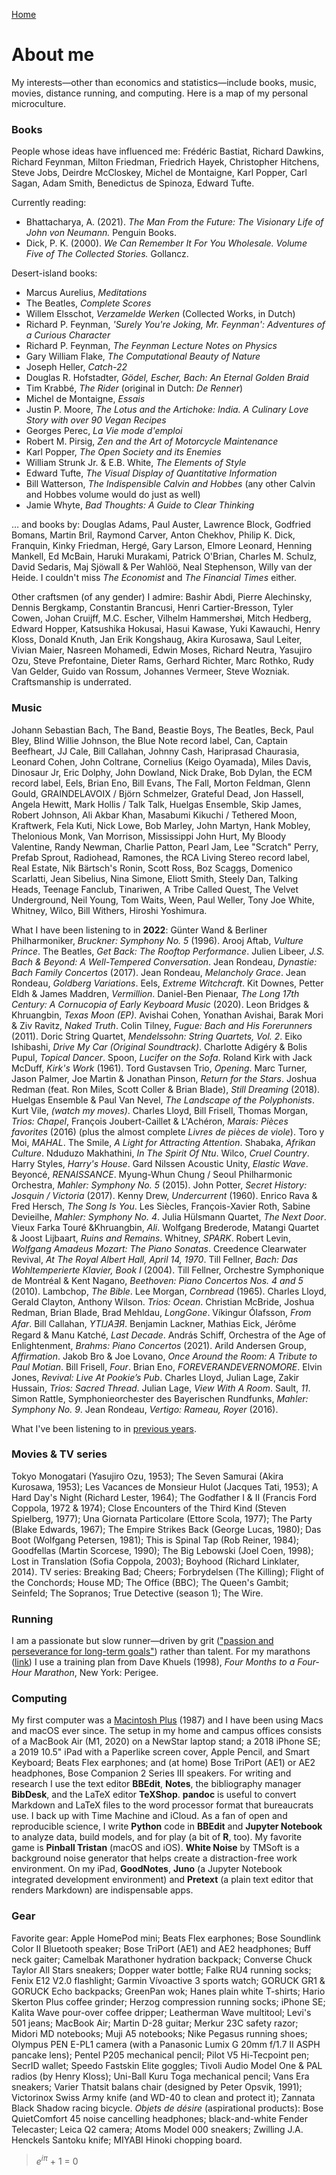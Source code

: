 [Home](index.html)

# About me
My interests&mdash;other than economics and statistics&mdash;include books, music, movies, distance running, and computing. Here is a map of my personal microculture. 

### Books
People whose ideas have influenced me: Fr&eacute;d&eacute;ric Bastiat, Richard Dawkins, Richard Feynman, Milton Friedman, Friedrich Hayek, Christopher Hitchens, Steve Jobs, Deirdre McCloskey, Michel de Montaigne, Karl Popper, Carl Sagan, Adam Smith, Benedictus de Spinoza, Edward Tufte.

Currently reading: 
* Bhattacharya, A. (2021). *The Man From the Future: The Visionary Life of John von Neumann.* Penguin Books.
* Dick, P. K. (2000). *We Can Remember It For You Wholesale. Volume Five of The Collected Stories.* Gollancz.

Desert-island books:
* Marcus Aurelius, *Meditations*
* The Beatles, *Complete Scores* 
* Willem Elsschot, *Verzamelde Werken* (Collected Works, in Dutch)
* Richard P. Feynman, *'Surely You're Joking, Mr. Feynman': Adventures of a Curious Character*
* Richard P. Feynman, *The Feynman Lecture Notes on Physics*
* Gary William Flake, *The Computational Beauty of Nature*
* Joseph Heller, *Catch-22*
* Douglas R. Hofstadter, *G&ouml;del, Escher, Bach: An Eternal Golden Braid*
* Tim Krabb&eacute;, *The Rider* (original in Dutch: *De Renner*)
* Michel de Montaigne, *Essais*
* Justin P. Moore, *The Lotus and the Artichoke: India. A Culinary Love Story with over 90 Vegan Recipes*
* Georges Perec, *La Vie mode d'emploi* <!-- (according to Donald Knuth "perhaps the greatest 20th century novel") -->
* Robert M. Pirsig, *Zen and the Art of Motorcycle Maintenance*
* Karl Popper, *The Open Society and its Enemies*
* William Strunk Jr. &amp; E.B. White, *The Elements of Style*
* Edward Tufte, *The Visual Display of Quantitative Information*
* Bill Watterson, *The Indispensible Calvin and Hobbes* (any other Calvin and Hobbes volume would do just as well)
* Jamie Whyte, *Bad Thoughts: A Guide to Clear Thinking* 

&hellip; and books by: Douglas Adams, Paul Auster, Lawrence Block, Godfried Bomans, Martin Bril, Raymond Carver, Anton Chekhov, Philip K. Dick, Franquin, Kinky Friedman, Herg&eacute;, Gary Larson, Elmore Leonard, Henning Mankell, Ed McBain, Haruki Murakami, Patrick O'Brian, Charles M. Schulz, David Sedaris, Maj Sj&ouml;wall &amp; Per Wahl&ouml;&ouml;, Neal Stephenson, Willy van der Heide. I couldn't miss *The Economist* and *The Financial Times* either.

Other craftsmen (of any gender) I admire: Bashir Abdi, Pierre Alechinsky, Dennis Bergkamp, Constantin Brancusi, Henri Cartier-Bresson, Tyler Cowen, Johan Cruijff, M.C. Escher, Vilhelm Hammersh&oslash;i, Mitch Hedberg, Edward Hopper, Katsushika Hokusai, Hasui Kawase, Yuki Kawauchi, Henry Kloss, Donald Knuth, Jan Erik Kongshaug, Akira Kurosawa, Saul Leiter, Vivian Maier, Nasreen Mohamedi, Edwin Moses, Richard Neutra, Yasujiro Ozu, Steve Prefontaine, Dieter Rams, Gerhard Richter, Marc Rothko, Rudy Van Gelder, Guido van Rossum, Johannes Vermeer, Steve Wozniak. Craftsmanship is underrated.

### Music

Johann Sebastian Bach, The Band, Beastie Boys, The Beatles, Beck, Paul Bley, Blind Willie Johnson, the Blue Note record label, Can, Captain Beefheart, JJ Cale, Bill Callahan, Johnny Cash, Hariprasad Chaurasia, Leonard Cohen, John Coltrane, Cornelius (Keigo Oyamada), Miles Davis, Dinosaur Jr, Eric Dolphy, John Dowland, Nick Drake, Bob Dylan, the ECM record label, Eels, Brian Eno, Bill Evans, The Fall, Morton Feldman, Glenn Gould, GRAINDELAVOIX / Bj&ouml;rn Schmelzer, Grateful Dead, Jon Hassell, Angela Hewitt, Mark Hollis / Talk Talk, Huelgas Ensemble, Skip James, Robert Johnson, Ali Akbar Khan, Masabumi Kikuchi / Tethered Moon, Kraftwerk, Fela Kuti, Nick Lowe, Bob Marley, John Martyn, Hank Mobley, Thelonious Monk, Van Morrison, Mississippi John Hurt, My Bloody Valentine, Randy Newman, Charlie Patton, Pearl Jam, Lee "Scratch" Perry, Prefab Sprout, Radiohead, Ramones, the RCA Living Stereo record label, Real Estate, Nik B&auml;rtsch's Ronin, Scott Ross, Boz Scaggs, Domenico Scarlatti, Jean Sibelius, Nina Simone, Eliott Smith, Steely Dan, Talking Heads, Teenage Fanclub, Tinariwen, A Tribe Called Quest, The Velvet Underground, Neil Young, Tom Waits, Ween, Paul Weller, Tony Joe White, Whitney, Wilco, Bill Withers, Hiroshi Yoshimura. 

What I have been listening to in **2022**: G&uuml;nter Wand &amp; Berliner Philharmoniker, *Bruckner: Symphony No. 5* (1996). Arooj Aftab, *Vulture Prince*. The Beatles, *Get Back: The Rooftop Performance*. Julien Libeer, *J.S. Bach &amp; Beyond: A Well-Tempered Conversation*. Jean Rondeau, *Dynastie: Bach Family Concertos* (2017). Jean Rondeau, *Melancholy Grace*.  Jean Rondeau, *Goldberg Variations*. Eels, *Extreme Witchcraft*. Kit Downes, Petter Eldh &amp; James Maddren, *Vermillion*. Daniel-Ben Pienaar, *The Long 17th Century: A Cornucopia of Early Keyboard Music* (2020). Leon Bridges &amp; Khruangbin, *Texas Moon (EP)*. Avishai Cohen, Yonathan Avishai, Barak Mori &amp; Ziv Ravitz, *Naked Truth*. Colin Tilney, *Fugue: Bach and His Forerunners* (2011). Doric String Quartet, *Mendelssohn: String Quartets, Vol. 2*. Eiko Ishibashi, *Drive My Car (Original Soundtrack)*. Charlotte Adig&eacute;ry &amp; Bolis Pupul, *Topical Dancer*. Spoon, *Lucifer on the Sofa*. Roland Kirk with Jack McDuff, *Kirk's Work* (1961). Tord Gustavsen Trio, *Opening*. Marc Turner, Jason Palmer, Joe Martin &amp; Jonathan Pinson, *Return for the Stars*. Joshua Redman (feat. Ron Miles, Scott Coller &amp; Brian Blade), *Still Dreaming* (2018). Huelgas Ensemble &amp; Paul Van Nevel, *The Landscape of the Polyphonists*. Kurt Vile, *(watch my moves)*.  Charles Lloyd, Bill Frisell, Thomas Morgan, *Trios: Chapel*, Fran&ccedil;ois Joubert-Caillet &amp; L'Ach&eacute;ron, *Marais: Pi&egrave;ces favorites* (2016) (plus the almost complete *Livres de pi&egrave;ces de viole*). Toro y Moi, *MAHAL*. The Smile, *A Light for Attracting Attention*. Shabaka, *Afrikan Culture*. Nduduzo Makhathini,	*In The Spirit Of Ntu*.	Wilco, *Cruel Country*. Harry Styles, *Harry's House*. Gard Nilssen Acoustic Unity, *Elastic Wave*.  Beyonc&eacute;, *RENAISSANCE*. 
Myung-Whun Chung / Seoul Philharmonic Orchestra, *Mahler: Symphony No. 5* (2015). John Potter, *Secret History: Josquin / Victoria* (2017). Kenny Drew, *Undercurrent* (1960). Enrico Rava &amp; Fred Hersch, *The Song Is You*.  Les Si&egrave;cles, Fran&ccedil;ois-Xavier Roth, Sabine Devieilhe, *Mahler: Symphony No. 4*. Julia H&uuml;lsmann Quartet, *The Next Door*. 
Vieux Farka Tour&eacute; &amp;Khruangbin, *Ali*. Wolfgang Brederode, Matangi Quartet &amp; Joost Lijbaart, *Ruins and Remains*. Whitney, *SPARK*. Robert Levin, *Wolfgang Amadeus Mozart: The Piano Sonatas*. Creedence Clearwater Revival, *At The Royal Albert Hall, April 14, 1970*. Till Fellner, *Bach: Das Wohltemperierte Klavier, Book I* (2004). Till Fellner, Orchestre Symphonique de Montr&eacute;al &amp; Kent Nagano, *Beethoven: Piano Concertos Nos. 4 and 5* (2010). Lambchop, *The Bible*. Lee Morgan, *Cornbread* (1965). Charles Lloyd, Gerald Clayton, Anthony Wilson. *Trios: Ocean*. Christian McBride, Joshua Redman, Brian Blade, Brad Mehldau, *LongGone*. V&iacute;kingur &Oacute;lafsson, *From Afar*. Bill Callahan, *YTI⅃AƎЯ*. Benjamin Lackner, Mathias Eick, J&eacute;r&ocirc;me Regard &amp; Manu Katch&eacute;, *Last Decade*. Andr&aacute;s Schiff, Orchestra of the Age of Enlightenment, *Brahms: Piano Concertos* (2021). Arild Andersen Group, *Affirmation*. Jakob Bro &amp; Joe Lovano, *Once Around the Room: A Tribute to Paul Motian*.  Bill Frisell, *Four*. Brian Eno, *FOREVERANDEVERNOMORE*. Elvin Jones, *Revival: Live At Pookie’s Pub*. Charles Lloyd, Julian Lage, Zakir Hussain, *Trios: Sacred Thread*. Julian Lage,  *View With A Room*. Sault, *11*. Simon Rattle, Symphonieorchester des Bayerischen Rundfunks, *Mahler: Symphony No. 9*. Jean Rondeau, *Vertigo: Rameau, Royer* (2016).

What I've been listening to in [previous years](what-i-have-been-listening-to.html).

### Movies &amp; TV series

Tokyo Monogatari (Yasujiro Ozu, 1953); The Seven Samurai (Akira Kurosawa, 1953); Les Vacances de Monsieur Hulot (Jacques Tati, 1953); A Hard Day's Night (Richard Lester, 1964); The Godfather I &amp; II (Francis Ford Coppola, 1972 &amp; 1974); Close Encounters of the Third Kind (Steven Spielberg, 1977); Una Giornata Particolare (Ettore Scola, 1977); The Party (Blake Edwards, 1967); The Empire Strikes Back (George Lucas, 1980); Das Boot (Wolfgang Petersen, 1981); This is Spinal Tap (Rob Reiner, 1984); Goodfellas (Martin Scorcese, 1990); The Big Lebowski (Joel Coen, 1998); Lost in Translation (Sofia Coppola, 2003); Boyhood (Richard Linklater, 2014). TV series: Breaking Bad; Cheers; Forbrydelsen (The Killing); Flight of the Conchords; House MD; The Office (BBC); The Queen's Gambit; Seinfeld; The Sopranos; True Detective (season 1); The Wire.

### Running

I am a passionate but slow runner&mdash;driven by grit (["passion and perseverance for long-term goals"](https://www.amazon.de/-/en/Angela-Duckworth/dp/1785040200/)) rather than talent. For my marathons ([link](marathon.html)) I use a training plan from Dave Khuels (1998), *Four Months to a Four-Hour Marathon*, New York: Perigee.

### Computing

My first computer was a [Macintosh Plus](https://everymac.com/systems/apple/mac_classic/specs/mac_plus.html) (1987) and I have been using Macs and macOS ever since. The setup in my home and campus offices consists of a MacBook Air (M1, 2020) on a NewStar laptop stand; a 2018 iPhone SE; a 2019 10.5" iPad with a Paperlike screen cover, Apple Pencil, and Smart Keyboard; Beats Flex earphones; and (at home) Bose TriPort (AE1) or AE2 headphones, Bose Companion 2 Series III speakers. For writing and research I use the text editor **BBEdit**, **Notes**, the bibliography manager **BibDesk**, and the LaTeX editor **TeXShop**. **pandoc** is useful to convert Markdown and LaTeX files to the word processor format that bureaucrats use. I back up with Time Machine and iCloud. As a fan of open and reproducible science, I write **Python** code in **BBEdit** and **Jupyter Notebook** to analyze data, build models, and for play (a bit of **R**, too). My favorite game is **Pinball Tristan** (macOS and iOS). **White Noise** by TMSoft is a background noise generator that helps create a distraction-free work environment. On my iPad, **GoodNotes**, **Juno** (a Jupyter Notebook integrated development environment) and **Pretext** (a plain text editor that renders Markdown) are indispensable apps. 
<!-- I moved away from Mathematica for reasons explained [here](https://paulromer.net/jupyter-mathematica-and-the-future-of-the-research-paper) and [here](https://www.theatlantic.com/science/archive/2018/04/the-scientific-paper-is-obsolete/556676). **Wolfram|Alpha** is a useful knowledge engine, on the [web](wolframalpha.com) or as a smartphone app.  // the original Harman Kardon Soundsticks 2.1 speaker system.  GoodNotes is a fine notetaking app for the iPad.  **SuperDuper!**  no longer works in MacOS 11 Big Sur. **Chess.com** and **tChess** are excellent iOS chess apps.  **Chill** by David Cheng is a minimalistic ... iA Writer is a minimalist plaintext editor that's great for distraction-free writing; it supports Markdown and has lots of other neat features. With some tweaks &mdash;set font to 11 pt Menlo, hide toolbar and Inspectors, use full screen mode&mdash; **Pages** too can be turned into a clutter-free text editor. My late-2011 MacBook Pro running Ubuntu (a Linux distribution) is still fast enough to get serious work done. -->

### Gear

Favorite gear: Apple HomePod mini; Beats Flex earphones; Bose Soundlink Color II Bluetooth speaker; Bose TriPort (AE1) and AE2 headphones; Buff neck gaiter; Camelbak Marathoner hydration backpack; Converse Chuck Taylor All Stars sneakers; Dopper water bottle; Falke RU4 running socks; Fenix E12 V2.0 flashlight; Garmin V&iacute;voactive 3 sports watch; GORUCK GR1 &amp; GORUCK Echo backpacks; GreenPan wok; Hanes plain white T-shirts; Hario Skerton Plus coffee grinder;  Herzog compression running socks; iPhone SE; Kalita Wave pour-over coffee dripper; Leatherman Wave multitool; Levi's 501 jeans; MacBook Air; Martin D-28 guitar; Merkur 23C safety razor; Midori MD notebooks; Muji A5 notebooks; Nike Pegasus running shoes; Olympus PEN E-PL1 camera (with a Panasonic Lumix G 20mm f/1.7 II ASPH pancake lens); Pentel P205 mechanical pencil; Pilot V5 Hi-Tecpoint pen; SecrID wallet; Speedo Fastskin Elite goggles; Tivoli Audio Model One &amp; PAL radios (by Henry Kloss); Uni-Ball Kuru Toga mechanical pencil; Vans Era sneakers; Varier Thatsit balans chair (designed by Peter Opsvik, 1991); Victorinox Swiss Army knife (and WD-40 to clean and protect it); Zannata Black Shadow racing bicycle. *Objets de d&eacute;sire* (aspirational products): Bose QuietComfort 45 noise cancelling headphones; black-and-white Fender Telecaster; Leica Q2 camera; Atoms Model 000 sneakers; Zwilling J.A. Henckels Santoku knife; MIYABI Hinoki chopping board.
<!-- Harman Kardon Soundsticks 2.1 speaker system;; the red 1990/1991 Saab 900 from *Drive My Car* -->

> *e*<sup>*i&#960;*</sup> + 1 = 0 